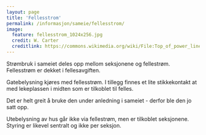 ```yaml
---
layout: page
title: 'Fellesstrom'
permalink: /informasjon/sameie/fellesstrom/
image:
  feature: fellesstrom_1024x256.jpg
  credit: W. Carter
  creditlink: https://commons.wikimedia.org/wiki/File:Top_of_power_line_pole_-_west_side.jpg
---
```

Strømbruk i sameiet deles opp mellom seksjonene og fellestrøm. Fellesstrøm er dekket i fellesavgiften.

Gatebelysning kjøres med fellesstrøm. I tillegg finnes et lite stikkekontakt at med lekeplassen i midten som er tilkoblet til felles.

Det er helt greit å bruke den under anledning i sameiet - derfor ble den jo satt opp.

Utebelysning av hus går ikke via fellestrøm, men er tilkoblet seksjonene. Styring er likevel sentralt og ikke per seksjon.
